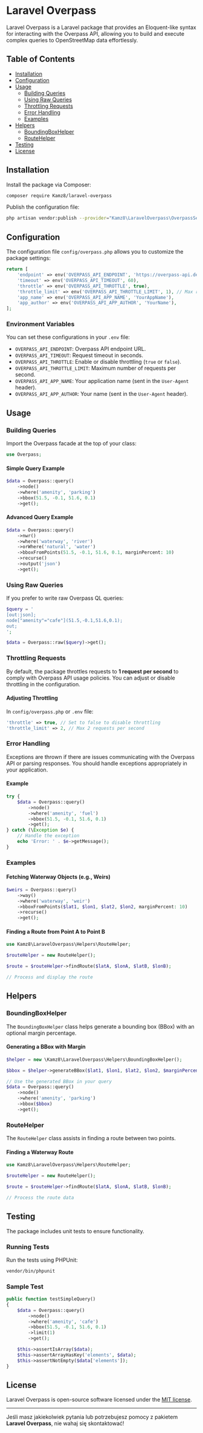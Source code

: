 # Laravel Overpass

Laravel Overpass is a Laravel package that provides an Eloquent-like syntax for interacting with the Overpass API, allowing you to build and execute complex queries to OpenStreetMap data effortlessly.

## Table of Contents

- [Installation](#installation)
- [Configuration](#configuration)
- [Usage](#usage)
    - [Building Queries](#building-queries)
    - [Using Raw Queries](#using-raw-queries)
    - [Throttling Requests](#throttling-requests)
    - [Error Handling](#error-handling)
    - [Examples](#examples)
- [Helpers](#helpers)
    - [BoundingBoxHelper](#boundingboxhelper)
    - [RouteHelper](#routehelper)
- [Testing](#testing)
- [License](#license)

## Installation

Install the package via Composer:

```bash
composer require Kamz8/laravel-overpass
```

Publish the configuration file:

```bash
php artisan vendor:publish --provider="Kamz8\LaravelOverpass\OverpassServiceProvider" --tag="overpass-config"
```

## Configuration

The configuration file `config/overpass.php` allows you to customize the package settings:

```php
return [
    'endpoint' => env('OVERPASS_API_ENDPOINT', 'https://overpass-api.de/api/interpreter'),
    'timeout' => env('OVERPASS_API_TIMEOUT', 60),
    'throttle' => env('OVERPASS_API_THROTTLE', true),
    'throttle_limit' => env('OVERPASS_API_THROTTLE_LIMIT', 1), // Max requests per second
    'app_name' => env('OVERPASS_API_APP_NAME', 'YourAppName'),
    'app_author' => env('OVERPASS_API_APP_AUTHOR', 'YourName'),
];
```

### Environment Variables

You can set these configurations in your `.env` file:

- `OVERPASS_API_ENDPOINT`: Overpass API endpoint URL.
- `OVERPASS_API_TIMEOUT`: Request timeout in seconds.
- `OVERPASS_API_THROTTLE`: Enable or disable throttling (`true` or `false`).
- `OVERPASS_API_THROTTLE_LIMIT`: Maximum number of requests per second.
- `OVERPASS_API_APP_NAME`: Your application name (sent in the `User-Agent` header).
- `OVERPASS_API_APP_AUTHOR`: Your name (sent in the `User-Agent` header).

## Usage

### Building Queries

Import the Overpass facade at the top of your class:

```php
use Overpass;
```

#### Simple Query Example

```php
$data = Overpass::query()
    ->node()
    ->where('amenity', 'parking')
    ->bbox(51.5, -0.1, 51.6, 0.1)
    ->get();
```

#### Advanced Query Example

```php
$data = Overpass::query()
    ->nwr()
    ->where('waterway', 'river')
    ->orWhere('natural', 'water')
    ->bboxFromPoints(51.5, -0.1, 51.6, 0.1, marginPercent: 10)
    ->recurse()
    ->output('json')
    ->get();
```

### Using Raw Queries

If you prefer to write raw Overpass QL queries:

```php
$query = '
[out:json];
node["amenity"="cafe"](51.5,-0.1,51.6,0.1);
out;
';

$data = Overpass::raw($query)->get();
```

### Throttling Requests

By default, the package throttles requests to **1 request per second** to comply with Overpass API usage policies. You can adjust or disable throttling in the configuration.

#### Adjusting Throttling

In `config/overpass.php` or `.env` file:

```php
'throttle' => true, // Set to false to disable throttling
'throttle_limit' => 2, // Max 2 requests per second
```

### Error Handling

Exceptions are thrown if there are issues communicating with the Overpass API or parsing responses. You should handle exceptions appropriately in your application.

#### Example

```php
try {
    $data = Overpass::query()
        ->node()
        ->where('amenity', 'fuel')
        ->bbox(51.5, -0.1, 51.6, 0.1)
        ->get();
} catch (\Exception $e) {
    // Handle the exception
    echo 'Error: ' . $e->getMessage();
}
```

### Examples

#### Fetching Waterway Objects (e.g., Weirs)

```php
$weirs = Overpass::query()
    ->way()
    ->where('waterway', 'weir')
    ->bboxFromPoints($lat1, $lon1, $lat2, $lon2, marginPercent: 10)
    ->recurse()
    ->get();
```

#### Finding a Route from Point A to Point B

```php
use Kamz8\LaravelOverpass\Helpers\RouteHelper;

$routeHelper = new RouteHelper();

$route = $routeHelper->findRoute($latA, $lonA, $latB, $lonB);

// Process and display the route
```

## Helpers

### BoundingBoxHelper

The `BoundingBoxHelper` class helps generate a bounding box (BBox) with an optional margin percentage.

#### Generating a BBox with Margin

```php
$helper = new \Kamz8\LaravelOverpass\Helpers\BoundingBoxHelper();

$bbox = $helper->generateBBox($lat1, $lon1, $lat2, $lon2, $marginPercent = 10);

// Use the generated BBox in your query
$data = Overpass::query()
    ->node()
    ->where('amenity', 'parking')
    ->bbox($bbox)
    ->get();
```

### RouteHelper

The `RouteHelper` class assists in finding a route between two points.

#### Finding a Waterway Route

```php
use Kamz8\LaravelOverpass\Helpers\RouteHelper;

$routeHelper = new RouteHelper();

$route = $routeHelper->findRoute($latA, $lonA, $latB, $lonB);

// Process the route data
```

## Testing

The package includes unit tests to ensure functionality.

### Running Tests

Run the tests using PHPUnit:

```bash
vendor/bin/phpunit
```

### Sample Test

```php
public function testSimpleQuery()
{
    $data = Overpass::query()
        ->node()
        ->where('amenity', 'cafe')
        ->bbox(51.5, -0.1, 51.6, 0.1)
        ->limit(1)
        ->get();

    $this->assertIsArray($data);
    $this->assertArrayHasKey('elements', $data);
    $this->assertNotEmpty($data['elements']);
}
```

## License

Laravel Overpass is open-source software licensed under the [MIT license](LICENSE).

---

Jeśli masz jakiekolwiek pytania lub potrzebujesz pomocy z pakietem **Laravel Overpass**, nie wahaj się skontaktować!
